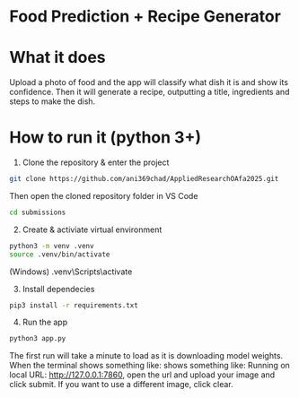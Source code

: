# Food Prediction + Recipe Generator

# What it does

Upload a photo of food and the app will classify what dish it is and show its confidence. Then it will generate a recipe, outputting a title, ingredients and steps to make the dish.

# How to run it (python 3+)

1. Clone the repository & enter the project

```bash
git clone https://github.com/ani369chad/AppliedResearchOAfa2025.git
```
Then open the cloned repository folder in VS Code

```bash
cd submissions
```

2. Create & activiate virtual environment

```bash
python3 -m venv .venv
source .venv/bin/activate
```
(Windows) .venv\Scripts\activate

3. Install dependecies

```bash
pip3 install -r requirements.txt
```

4. Run the app

```bash
python3 app.py
```
The first run will take a minute to load as it is downloading model weights. When the terminal shows something like: shows something like:
Running on local URL: http://127.0.0.1:7860, open the url and upload your image and click submit. If you want to use a different image, click clear. 